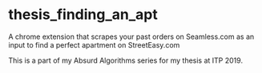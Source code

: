 # thesis_finding_an_apt

A chrome extension that scrapes your past orders on Seamless.com as an input to find a perfect apartment on StreetEasy.com

This is a part of my Absurd Algorithms series for my thesis at ITP 2019. 
